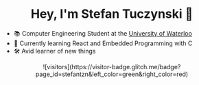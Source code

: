 <div align="center">
  
# Hey, I'm Stefan Tuczynski 👋

</div>

* 📚 Computer Engineering Student at the [University of Waterloo](https://uwaterloo.ca/)
* 🌱 Currently learning React and Embedded Programming with C
* 🛠️ Avid learner of new things

<div align="center">
![visitors](https://visitor-badge.glitch.me/badge?page_id=stefantzn&left_color=green&right_color=red)
</div>
